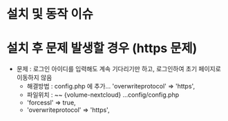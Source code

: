 # 설치 및 동작 이슈  

# 설치 후 문제 발생할 경우 (https 문제)
- 문제 : 로그인 아이디를 입력해도 계속 기다리기만 하고, 로그인하여 초기 페이지로 이동하지 않음
  - 해결방법 : config.php 에 추가...  'overwriteprotocol' => 'https',
  - 파일위치 : ~~ {volume-nextcloud} ...config/config.php
  - 'forcessl' => true,
  - 'overwriteprotocol' => 'https',
